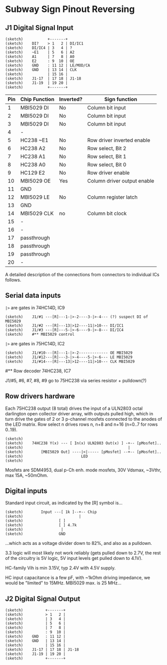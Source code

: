 # Subway Sign Pinout Reversing

## J1 Digital Signal Input

    (sketch)           +-------+
    (sketch)    DI?    > 1   2 | DI/IC1
    (sketch)    DI/IC4 | 3   4 | ?
    (sketch)    ~E1    | 5   6 | A2
    (sketch)    A1     | 7   8 | A0
    (sketch)    E2     : 9  10 | OE
    (sketch)    GND    : 11 12 | LE/MOD/CA
    (sketch)    GND    | 13 14 | CLK
    (sketch)           | 15 16 |
    (sketch)    J1-17  | 17 18 | J1-18
    (sketch)    J1-19  | 19 20 |
    (sketch)           +-------+

| Pin | Chip Function | Inverted? | Sign function
| --- | ----------- | --------- | -----------
|  1  | MBI5029 DI  | No        | Column bit input
|  2  | MBI5029 DI  | No        | Column bit input
|  3  | MBI5029 DI  | No        | Column bit input
|  4  |  -      |
|  5  | HC238 ~E1   | No        | Row driver inverted enable
|  6  | HC238 A2    | No        | Row select, Bit 2
|  7  | HC238 A1    | No        | Row select, Bit 1
|  8  | HC238 A0    | No        | Row select, Bit 0
|  9  | HC129 E2    | No        | Row driver enable
| 10  | MBI5029 OE  | Yes       | Column driver output enable
| 11  | GND         | | |
| 12  | MBI5029 LE  | No        | Column register latch
| 13  | GND         | | |
| 14  | MBI5029 CLK  | no       | Column bit clock
| 15  |  -      | | |
| 16  |  -      | | |
| 17  | passthrough | | |
| 18  | passthrough | | |
| 19  | passthrough | | |
| 20  |  -      | | |

A detailed description of the connections from connectors to individual ICs follows.

## Serial data inputs

`|>` are gates in 74HC14D, IC9

    (sketch)    J1/#1 ---[R]---1-|>-2----3-|>-4--- (?) suspect DI of MBI5029
    (sketch)    J1/#2 ---[R]---13|>12----11|>10--- DI/IC1
    (sketch)    J1/#3 ---[R]---5-|>-6----9-|>-8--- DI/IC4
    (sketch)    #** MBI5029 control

`|>` are gates in 75HC14D, IC2

    (sketch)    J1/#10---[R]---1-|>-2------------- OE MBI5029
    (sketch)    J1/#12---[R]---3-|>-4----5-|>-6--- LE MBI5029
    (sketch)    J1/#14---[R]---13|>12----11|>10--- CLK MBI5029

#** Row decoder 74HC238, IC7

J1/#5, #6, #7, #8, #9 go to 75HC238 via series resistor + pulldown(?)

## Row drivers hardware

Each 75HC238 output (8 total) drives the input of a ULN2803 octal darlington
open collector driver array, with outputs pulled high, which in turn drive
the gates of 2 or 3 p-channel mosfets connected to the anodes of the LED matrix.
Row select n drives rows n, n+8 and n+16 (n=0..7 for rows 0..19).

    (sketch)
    (sketch)    74HC238 Y(x) --- [ In(x) ULN2803 Out(x) ] -+-- [pMosfet]..
    (sketch)                                               |
    (sketch)        [MBI5029 Out] ----|<|----- [pMosfet] --+-- [pMosfet]..
    (sketch)                          LED
    (sketch)

Mosfets are SDM4953, dual p-Ch enh. mode mosfets, 30V Vdsmax, ~3Vthr,
max 15A, ~50mOhm.

## Digital inputs

Standard input circuit, as indicated by the [R] symbol is...

    (sketch)    	Input ---[ 1k ]--+-- Chip
    (sketch)    	                 |
    (sketch)    			[ ]
    (sketch)    			[ ] 4.7k
    (sketch)    			 |
    (sketch)    			GND

...which acts as a voltage divider down to 82%, and also as a pulldown.

3.3 logic will most likely not work reliably (gets pulled down to 2.7V,
the rest of the circuitry is 5V logic, 5V input levels get pulled down to 4.1V).

HC-family Vih is min 3.15V, typ 2.4V with 4.5V supply.

HC input capacitance is a few pF, with ~1kOhm driving impedance, we would
be "limited" to 15MHz. MBI5029 max. is 25 MHz...

## J2 Digital Signal Output

    (sketch)          +-------+
    (sketch)          > 1   2 |
    (sketch)          | 3   4 |
    (sketch)          | 5   6 |
    (sketch)          | 7   8 |
    (sketch)          : 9  10 |
    (sketch)    GND   : 11 12 |
    (sketch)    GND   | 13 14 |
    (sketch)          | 15 16 |
    (sketch)    J1-17 | 17 18 | J1-18
    (sketch)    J1-19 | 19 20 |
    (sketch)          +-------+
